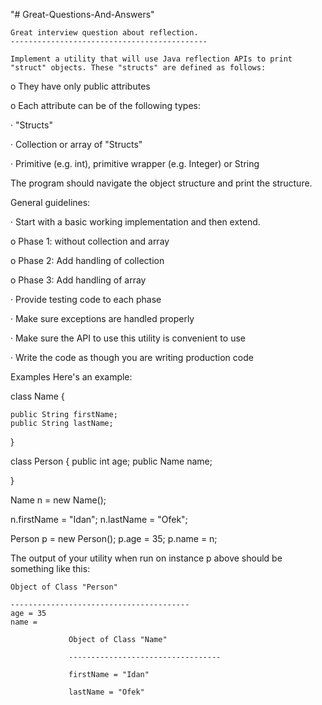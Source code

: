 "# Great-Questions-And-Answers" 
	
	Great interview question about reflection.
	--------------------------------------------

	Implement a utility that will use Java reflection APIs to print "struct" objects. These "structs" are defined as follows:

o   They have only public attributes

o   Each attribute can be of the following types:

·         "Structs"

·         Collection or array of "Structs"

·         Primitive (e.g. int), primitive wrapper (e.g. Integer) or String

 

The program should navigate the object structure and print the structure.

 

 

General guidelines:

·         Start with a basic working implementation and then extend.

o   Phase 1: without collection and array

o   Phase 2: Add handling of collection

o   Phase 3: Add handling of array

·         Provide testing code to each phase

·         Make sure exceptions are handled properly

·         Make sure the API to use this utility is convenient to use

·         Write the code as though you are writing production code

 

Examples
Here's an example: 

class Name {

    public String firstName;
    public String lastName;    

}


class Person {
    public int age; 
    public Name name;

}
 
Name n = new Name();

n.firstName = "Idan";
n.lastName = "Ofek";

Person p = new Person();
p.age = 35;
p.name = n;

 

The output of your utility when run on instance p above should be something like this:


    Object of Class "Person"

    ----------------------------------------
    age = 35
    name =  

                 Object of Class "Name"

                 ----------------------------------

                 firstName = "Idan"

                 lastName = "Ofek"